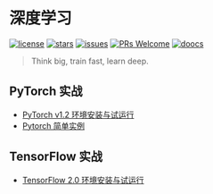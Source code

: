 # 深度学习

[![license](https://badgen.net/github/license/doocs/deep-learning?color=green)](https://github.com/doocs/deep-learning/blob/main/LICENSE)
[![stars](https://badgen.net/github/stars/doocs/deep-learning)](https://github.com/doocs/deep-learning/stargazers)
[![issues](https://badgen.net/github/open-issues/doocs/deep-learning)](https://github.com/doocs/deep-learning/issues)
[![PRs Welcome](https://badgen.net/badge/PRs/welcome/green)](http://makeapullrequest.com)
[![doocs](https://badgen.net/badge/organization/join%20us/cyan)](https://doocs.github.io/#/?id=how-to-join)

> Think big, train fast, learn deep.

## PyTorch 实战

- [PyTorch v1.2 环境安装与试运行](docs/pytorch-environment-init.md)
- [Pytorch 简单实例](docs/pytorch-basic-application.md)

## TensorFlow 实战

- [TensorFlow 2.0 环境安装与试运行](docs/tensorflow2-env-init.md)
